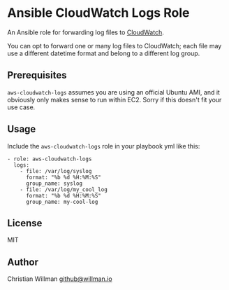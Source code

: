# Ansible CloudWatch Logs Role
An Ansible role for forwarding log files to [CloudWatch](http://docs.aws.amazon.com/AmazonCloudWatch/latest/DeveloperGuide/WhatIsCloudWatchLogs.html).

You can opt to forward one or many log files to CloudWatch; each file may use a different datetime format and belong to a different log group.

## Prerequisites
`aws-cloudwatch-logs` assumes you are using an official Ubuntu AMI, and it obviously only makes sense to run within EC2. Sorry if this doesn't fit your use case.

## Usage
Include the `aws-cloudwatch-logs` role in your playbook yml like this:

    - role: aws-cloudwatch-logs
      logs:
        - file: /var/log/syslog
          format: "%b %d %H:%M:%S"
          group_name: syslog
        - file: /var/log/my_cool_log
          format: "%b %d %H:%M:%S"
          group_name: my-cool-log

## License
MIT

## Author
Christian Willman <github@willman.io>
